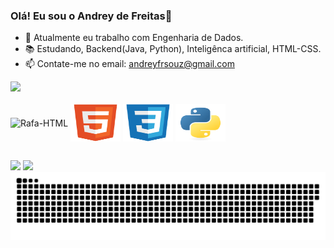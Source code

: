 ### Olá! Eu sou o Andrey de Freitas👋

- 💼 Atualmente eu trabalho com Engenharia de Dados.
- 📚 Estudando, Backend(Java, Python), Inteligênca artificial, HTML-CSS. 
- 📫 Contate-me no email: andreyfrsouz@gmail.com

<a href="https://github.com/Andrey-de-Freitas-Souza">
  <img height="250em"  src="https://github-readme-stats.vercel.app/api/top-langs/?username=Andrey-de-Freitas-Souza&langs_count=5&theme=dark&card_width=500px&locale=pt-br" />
</a>
<div style="display: inline_block"><br> 
  <img align="center" alt="Rafa-HTML" height="60" width="80"src="https://cdn.jsdelivr.net/gh/devicons/devicon@latest/icons/java/java-original-wordmark.svg" />      
  <img align="center" alt="Rafa-HTML" height="60" width="80" src="https://raw.githubusercontent.com/devicons/devicon/master/icons/html5/html5-original.svg">
  <img align="center" alt="Rafa-CSS" height="60" width="80" src="https://raw.githubusercontent.com/devicons/devicon/master/icons/css3/css3-original.svg">
  <img align="center" alt="Rafa-Python" height="60" width="80" src="https://raw.githubusercontent.com/devicons/devicon/master/icons/python/python-original.svg">
</div>

##

<div> 
  <a href="https://www.linkedin.com/in/andrey-de-freitas-souza-91206b26a/" target="_blank"><img src="https://img.shields.io/badge/-LinkedIn-%230077B5?style=for-the-badge&logo=linkedin&logoColor=white" target="_blank"></a>
  <a href = "mailto:andreyfrsouza@gmail.com"><img src="https://img.shields.io/badge/-Gmail-%23333?style=for-the-badge&logo=gmail&logoColor=white" target="_blank"></a>   
</div>

<picture>
  <source media="(prefers-color-scheme: dark)" srcset="https://raw.githubusercontent.com/Andrey-de-Freitas-Souza/Andrey-de-Freitas-Souza/output/github-contribution-grid-snake-dark.svg">
  <source media="(prefers-color-scheme: light)" srcset="https://raw.githubusercontent.com/Andrey-de-Freitas-Souza/Andrey-de-Freitas-Souza/output/github-contribution-grid-snake.svg">
  <img alt="github contribution grid snake animation" src="https://raw.githubusercontent.com/Andrey-de-Freitas-Souza/Andrey-de-Freitas-Souza/output/github-contribution-grid-snake.svg">
</picture>
